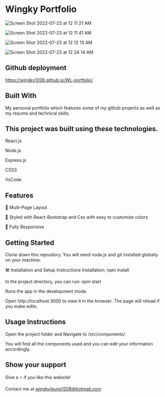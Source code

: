 # Wingky Portfolio

![Screen Shot 2022-07-23 at 12 11 21 AM](https://user-images.githubusercontent.com/100000900/180590217-c0fb2b63-da57-4cbd-8019-8ed6e8d8785f.png)

![Screen Shot 2022-07-23 at 12 11 41 AM](https://user-images.githubusercontent.com/100000900/180590243-f2b940d9-dfd5-4563-8899-5a2221945874.png)


![Screen Shot 2022-07-23 at 12 12 13 AM](https://user-images.githubusercontent.com/100000900/180590249-35ff03da-6655-4b93-af58-a31f98baf442.png)

![Screen Shot 2022-07-23 at 12 24 14 AM](https://user-images.githubusercontent.com/100000900/180590299-467d07f2-2f07-4f3d-8692-9f6d89f1ad27.png)

## Github deployment
https://wingky1208.github.io/WL-portfolio/

## Built With
My personal portfolio which features some of my github projects as well as my resume and technical skills.

## This project was built using these technologies.

React.js

Node.js

Express.js

CSS3

VsCode


## Features
📖 Multi-Page Layout

🎨 Styled with React-Bootstrap and Css with easy to customize colors

📱 Fully Responsive

## Getting Started
Clone down this repository. You will need node.js and git installed globally on your machine.

🛠 Installation and Setup Instructions
Installation: npm install

In the project directory, you can run: npm start

Runs the app in the development mode.

Open http://localhost:3000 to view it in the browser. The page will reload if you make edits.

## Usage Instructions

Open the project folder and Navigate to /src/components/.

You will find all the components used and you can edit your information accordingly.

## Show your support

Give a ⭐ if you like this website!

Contact me at wingkyleung1208@hotmail.com
